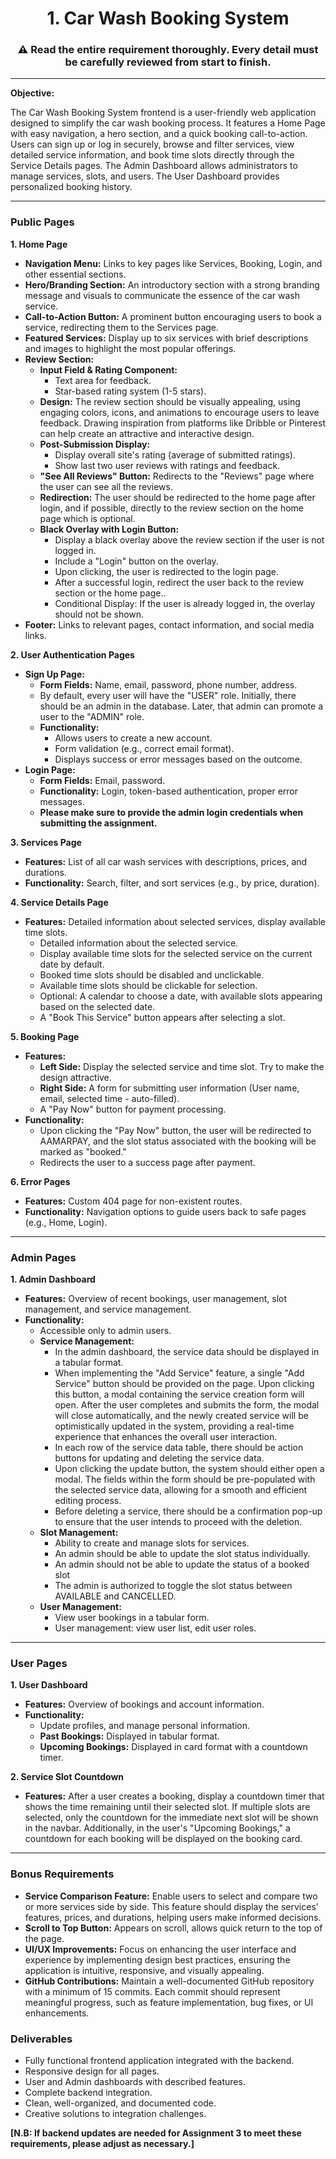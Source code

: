 <h1 align="center">1. Car Wash Booking System</h1>

<h3 align="center">⚠️ Read the entire requirement thoroughly. Every detail must be carefully reviewed from start to finish.</h3>

---

**Objective:**

The Car Wash Booking System frontend is a user-friendly web application designed to simplify the car wash booking process. It features a Home Page with easy navigation, a hero section, and a quick booking call-to-action. Users can sign up or log in securely, browse and filter services, view detailed service information, and book time slots directly through the Service Details pages. The Admin Dashboard allows administrators to manage services, slots, and users. The User Dashboard provides personalized booking history.

---

### Public Pages

**1. Home Page**

- **Navigation Menu:** Links to key pages like Services, Booking, Login, and other essential sections.
- **Hero/Branding Section:** An introductory section with a strong branding message and visuals to communicate the essence of the car wash service.
- **Call-to-Action Button:** A prominent button encouraging users to book a service, redirecting them to the Services page.
- **Featured Services:** Display up to six services with brief descriptions and images to highlight the most popular offerings.
- **Review Section:**
  - **Input Field & Rating Component:**
    - Text area for feedback.
    - Star-based rating system (1-5 stars).
  - **Design:** The review section should be visually appealing, using engaging colors, icons, and animations to encourage users to leave feedback. Drawing inspiration from platforms like Dribble or Pinterest can help create an attractive and interactive design.
  - **Post-Submission Display:**
    - Display overall site's rating (average of submitted ratings).
    - Show last two user reviews with ratings and feedback.
  - **"See All Reviews" Button:** Redirects to the "Reviews" page where the user can see all the reviews.
  - **Redirection:** The user should be redirected to the home page after login, and if possible, directly to the review section on the
    home page which is optional.
  - **Black Overlay with Login Button:**
    - Display a black overlay above the review section if the user is not logged in.
    - Include a "Login" button on the overlay.
    - Upon clicking, the user is redirected to the login page.
    - After a successful login, redirect the user back to the review section or the home page..
    - Conditional Display: If the user is already logged in, the overlay should not be shown.
- **Footer:** Links to relevant pages, contact information, and social media links.

**2. User Authentication Pages**

- **Sign Up Page:**
  - **Form Fields:** Name, email, password, phone number, address.
  - By default, every user will have the "USER" role. Initially, there should be an admin in the database. Later, that admin can promote a user to the "ADMIN" role.
  - **Functionality:**
    - Allows users to create a new account.
    - Form validation (e.g., correct email format).
    - Displays success or error messages based on the outcome.
- **Login Page:**
  - **Form Fields:** Email, password.
  - **Functionality:** Login, token-based authentication, proper error messages.
  - **Please make sure to provide the admin login credentials when submitting the assignment.**

**3. Services Page**

- **Features:** List of all car wash services with descriptions, prices, and durations.
- **Functionality:** Search, filter, and sort services (e.g., by price, duration).

**4. Service Details Page**

- **Features:** Detailed information about selected services, display available time slots.
  - Detailed information about the selected service.
  - Display available time slots for the selected service on the current date by default.
  - Booked time slots should be disabled and unclickable.
  - Available time slots should be clickable for selection.
  - Optional: A calendar to choose a date, with available slots appearing based on the selected date.
  - A "Book This Service" button appears after selecting a slot.

**5. Booking Page**

- **Features:**
  - **Left Side:** Display the selected service and time slot. Try to make the design attractive.
  - **Right Side:** A form for submitting user information (User name, email, selected time - auto-filled).
  - A "Pay Now" button for payment processing.
- **Functionality:**
  - Upon clicking the "Pay Now" button, the user will be redirected to AAMARPAY, and the slot status associated with the booking will be marked as "booked."
  - Redirects the user to a success page after payment.

**6. Error Pages**

- **Features:** Custom 404 page for non-existent routes.
- **Functionality:** Navigation options to guide users back to safe pages (e.g., Home, Login).

---

### Admin Pages

**1. Admin Dashboard**

- **Features:** Overview of recent bookings, user management, slot management, and service management.
- **Functionality:**
  - Accessible only to admin users.
  - **Service Management:**
    - In the admin dashboard, the service data should be displayed in a tabular format.
    - When implementing the "Add Service" feature, a single "Add Service" button should be provided on the page. Upon clicking this button, a modal containing the service creation form will open. After the user completes and submits the form, the modal will close automatically, and the newly created service will be optimistically updated in the system, providing a real-time experience that enhances the overall user interaction.
    - In each row of the service data table, there should be action buttons for updating and deleting the service data.
    - Upon clicking the update button, the system should either open a modal. The fields within the form should be pre-populated with the selected service data, allowing for a smooth and efficient editing process.
    - Before deleting a service, there should be a confirmation pop-up to ensure that the user intends to proceed with the deletion.
  - **Slot Management:**
    - Ability to create and manage slots for services.
    - An admin should be able to update the slot status individually.
    - An admin should not be able to update the status of a booked slot
    - The admin is authorized to toggle the slot status between AVAILABLE and CANCELLED.
  - **User Management:**
    - View user bookings in a tabular form.
    - User management: view user list, edit user roles.

---

### User Pages

**1. User Dashboard**

- **Features:** Overview of bookings and account information.
- **Functionality:**
  - Update profiles, and manage personal information.
  - **Past Bookings:** Displayed in tabular format.
  - **Upcoming Bookings:** Displayed in card format with a countdown timer.

**2. Service Slot Countdown**

- **Features:** After a user creates a booking, display a countdown timer that shows the time remaining until their selected slot. If multiple slots are selected, only the countdown for the immediate next slot will be shown in the navbar. Additionally, in the user's "Upcoming Bookings," a countdown for each booking will be displayed on the booking card.

---

### Bonus Requirements

- **Service Comparison Feature:** Enable users to select and compare two or more services side by side. This feature should display the services’ features, prices, and durations, helping users make informed decisions.
- **Scroll to Top Button:** Appears on scroll, allows quick return to the top of the page.
- **UI/UX Improvements:** Focus on enhancing the user interface and experience by implementing design best practices, ensuring the application is intuitive, responsive, and visually appealing.
- **GitHub Contributions:** Maintain a well-documented GitHub repository with a minimum of 15 commits. Each commit should represent meaningful progress, such as feature implementation, bug fixes, or UI enhancements.

### Deliverables

- Fully functional frontend application integrated with the backend.
- Responsive design for all pages.
- User and Admin dashboards with described features.
- Complete backend integration.
- Clean, well-organized, and documented code.
- Creative solutions to integration challenges.

**[N.B: If backend updates are needed for Assignment 3 to meet these requirements, please adjust as necessary.]**
